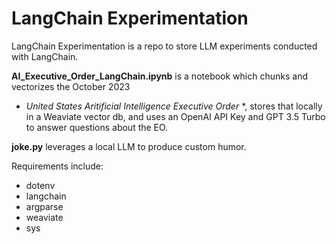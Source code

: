 # LangChain Experimentation
LangChain Experimentation is a repo to store LLM experiments conducted with LangChain.

**AI_Executive_Order_LangChain.ipynb** is a notebook which chunks and vectorizes the October 2023
* *United States Aritificial Intelligence Executive Order* *, stores that locally in a Weaviate vector
db, and uses an OpenAI API Key and GPT 3.5 Turbo to answer questions about the EO.

**joke.py** leverages a local LLM to produce custom humor.


Requirements include:
* dotenv
* langchain
* argparse
* weaviate
* sys

